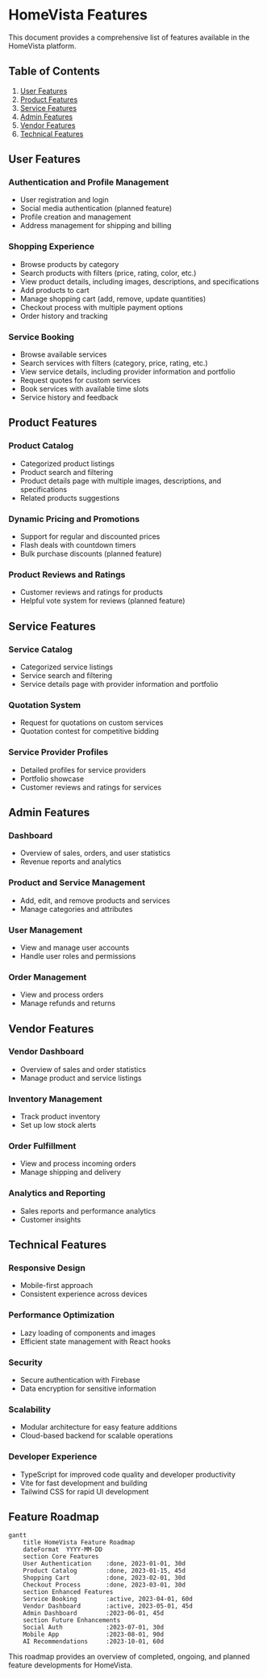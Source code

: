 # HomeVista Features

This document provides a comprehensive list of features available in the HomeVista platform.

## Table of Contents

1. [User Features](#user-features)
2. [Product Features](#product-features)
3. [Service Features](#service-features)
4. [Admin Features](#admin-features)
5. [Vendor Features](#vendor-features)
6. [Technical Features](#technical-features)

## User Features

### Authentication and Profile Management
- User registration and login
- Social media authentication (planned feature)
- Profile creation and management
- Address management for shipping and billing

### Shopping Experience
- Browse products by category
- Search products with filters (price, rating, color, etc.)
- View product details, including images, descriptions, and specifications
- Add products to cart
- Manage shopping cart (add, remove, update quantities)
- Checkout process with multiple payment options
- Order history and tracking

### Service Booking
- Browse available services
- Search services with filters (category, price, rating, etc.)
- View service details, including provider information and portfolio
- Request quotes for custom services
- Book services with available time slots
- Service history and feedback

## Product Features

### Product Catalog
- Categorized product listings
- Product search and filtering
- Product details page with multiple images, descriptions, and specifications
- Related products suggestions

### Dynamic Pricing and Promotions
- Support for regular and discounted prices
- Flash deals with countdown timers
- Bulk purchase discounts (planned feature)

### Product Reviews and Ratings
- Customer reviews and ratings for products
- Helpful vote system for reviews (planned feature)

## Service Features

### Service Catalog
- Categorized service listings
- Service search and filtering
- Service details page with provider information and portfolio

### Quotation System
- Request for quotations on custom services
- Quotation contest for competitive bidding

### Service Provider Profiles
- Detailed profiles for service providers
- Portfolio showcase
- Customer reviews and ratings for services

## Admin Features

### Dashboard
- Overview of sales, orders, and user statistics
- Revenue reports and analytics

### Product and Service Management
- Add, edit, and remove products and services
- Manage categories and attributes

### User Management
- View and manage user accounts
- Handle user roles and permissions

### Order Management
- View and process orders
- Manage refunds and returns

## Vendor Features

### Vendor Dashboard
- Overview of sales and order statistics
- Manage product and service listings

### Inventory Management
- Track product inventory
- Set up low stock alerts

### Order Fulfillment
- View and process incoming orders
- Manage shipping and delivery

### Analytics and Reporting
- Sales reports and performance analytics
- Customer insights

## Technical Features

### Responsive Design
- Mobile-first approach
- Consistent experience across devices

### Performance Optimization
- Lazy loading of components and images
- Efficient state management with React hooks

### Security
- Secure authentication with Firebase
- Data encryption for sensitive information

### Scalability
- Modular architecture for easy feature additions
- Cloud-based backend for scalable operations

### Developer Experience
- TypeScript for improved code quality and developer productivity
- Vite for fast development and building
- Tailwind CSS for rapid UI development

## Feature Roadmap

```mermaid
gantt
    title HomeVista Feature Roadmap
    dateFormat  YYYY-MM-DD
    section Core Features
    User Authentication    :done, 2023-01-01, 30d
    Product Catalog        :done, 2023-01-15, 45d
    Shopping Cart          :done, 2023-02-01, 30d
    Checkout Process       :done, 2023-03-01, 30d
    section Enhanced Features
    Service Booking        :active, 2023-04-01, 60d
    Vendor Dashboard       :active, 2023-05-01, 45d
    Admin Dashboard        :2023-06-01, 45d
    section Future Enhancements
    Social Auth            :2023-07-01, 30d
    Mobile App             :2023-08-01, 90d
    AI Recommendations     :2023-10-01, 60d
```

This roadmap provides an overview of completed, ongoing, and planned feature developments for HomeVista.